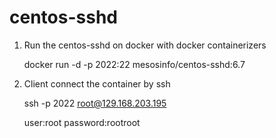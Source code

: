 centos-sshd
===========================================================
1. Run the centos-sshd on docker with docker containerizers

	docker run -d -p 2022:22 mesosinfo/centos-sshd:6.7

2. Client connect the container by ssh
    
    ssh -p 2022 root@129.168.203.195
	
	user:root
	password:rootroot